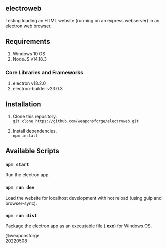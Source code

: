 ## electroweb

Testing loading an HTML website (running on an express webserver) in an electron web browser.

## Requirements

1. Windows 10 OS
2. NodeJS v14.18.3

### Core Libraries and Frameworks

1. electron v18.2.0
2. electron-builder v23.0.3

## Installation

1. Clone this repository.  
`git clone https://github.com/weaponsforge/electroweb.git`

2. Install dependencies.  
`npm install`

## Available Scripts

### `npm start`

Run the electron app.  

### `npm run dev`

Load the website for localhost development with hot reload (using gulp and browser-sync).

### `npm run dist`

Package the electron app as an executable file (**.exe**) for Windows OS. 

@weaponsforge  
20220508
